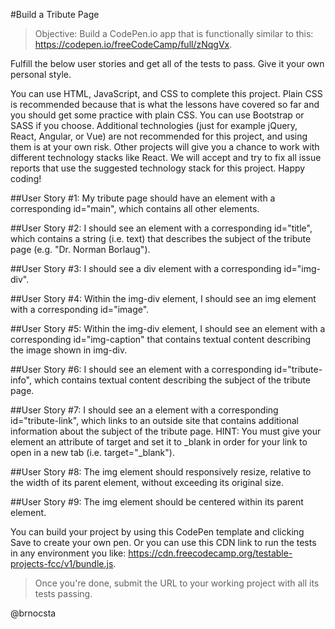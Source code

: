 #Build a Tribute Page
>Objective: Build a CodePen.io app that is functionally similar to this: https://codepen.io/freeCodeCamp/full/zNqgVx.

Fulfill the below user stories and get all of the tests to pass. Give it your own personal style.

You can use HTML, JavaScript, and CSS to complete this project. Plain CSS is recommended because that is what the lessons have covered so far and you should get some practice with plain CSS. You can use Bootstrap or SASS if you choose. Additional technologies (just for example jQuery, React, Angular, or Vue) are not recommended for this project, and using them is at your own risk. Other projects will give you a chance to work with different technology stacks like React. We will accept and try to fix all issue reports that use the suggested technology stack for this project. Happy coding!

##User Story #1: 
My tribute page should have an element with a corresponding id="main", which contains all other elements.

##User Story #2: 
I should see an element with a corresponding id="title", which contains a string (i.e. text) that describes the subject of the tribute page (e.g. "Dr. Norman Borlaug").

##User Story #3: 
I should see a div element with a corresponding id="img-div".

##User Story #4: 
Within the img-div element, I should see an img element with a corresponding id="image".

##User Story #5: 
Within the img-div element, I should see an element with a corresponding id="img-caption" that contains textual content describing the image shown in img-div.

##User Story #6: 
I should see an element with a corresponding id="tribute-info", which contains textual content describing the subject of the tribute page.

##User Story #7: 
I should see an a element with a corresponding id="tribute-link", which links to an outside site that contains additional information about the subject of the tribute page. HINT: You must give your element an attribute of target and set it to _blank in order for your link to open in a new tab (i.e. target="_blank").

##User Story #8: 
The img element should responsively resize, relative to the width of its parent element, without exceeding its original size.

##User Story #9: 
The img element should be centered within its parent element.

You can build your project by using this CodePen template and clicking Save to create your own pen. Or you can use this CDN link to run the tests in any environment you like: https://cdn.freecodecamp.org/testable-projects-fcc/v1/bundle.js.

>Once you're done, submit the URL to your working project with all its tests passing.

@brnocsta
